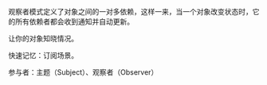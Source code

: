 观察者模式定义了对象之间的一对多依赖，这样一来，当一个对象改变状态时，它的所有依赖者都会收到通知并自动更新。



让你的对象知晓情况。

快速记忆：订阅场景。

参与者：主题（Subject）、观察者（Observer）



